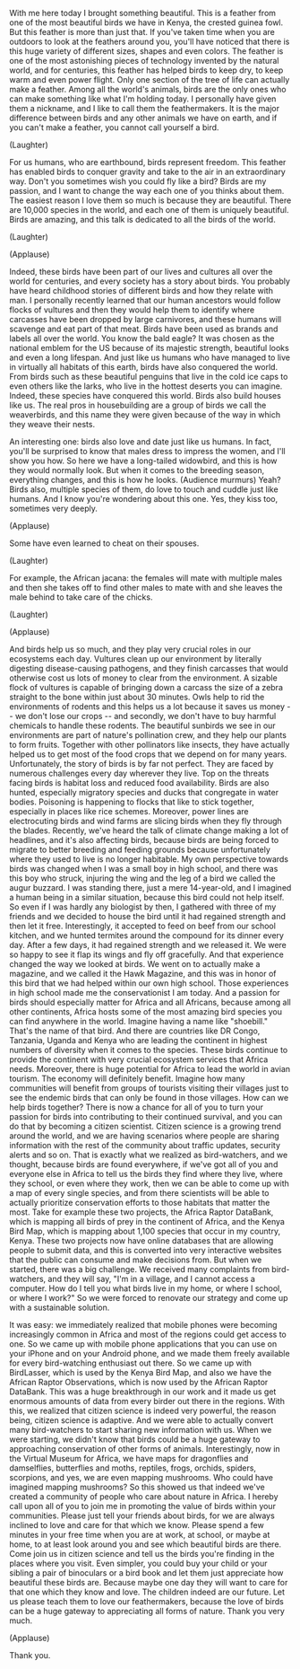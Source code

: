 
With me here today
I brought something beautiful.
This is a feather from one of the most
beautiful birds we have in Kenya,
the crested guinea fowl.
But this feather is more than just that.
If you&#39;ve taken time when you are outdoors
to look at the feathers around you,
you&#39;ll have noticed
that there is this huge variety
of different sizes,
shapes and even colors.
The feather is one of the most
astonishing pieces of technology
invented by the natural world,
and for centuries, this feather
has helped birds to keep dry,
to keep warm and even power flight.
Only one section of the tree of life
can actually make a feather.
Among all the world&#39;s animals,
birds are the only ones
who can make something
like what I&#39;m holding today.
I personally have given them a nickname,
and I like to call them the feathermakers.
It is the major difference between birds
and any other animals we have on earth,
and if you can&#39;t make a feather,
you cannot call yourself a bird.

(Laughter)

For us humans, who are earthbound,
birds represent freedom.
This feather has enabled birds
to conquer gravity
and take to the air
in an extraordinary way.
Don&#39;t you sometimes wish
you could fly like a bird?
Birds are my passion,
and I want to change the way
each one of you thinks about them.
The easiest reason I love them so much
is because they are beautiful.
There are 10,000 species in the world,
and each one of them
is uniquely beautiful.
Birds are amazing,
and this talk is dedicated
to all the birds of the world.

(Laughter)


(Applause)

Indeed, these birds have been
part of our lives and cultures
all over the world for centuries,
and every society has a story about birds.
You probably have heard
childhood stories of different birds
and how they relate with man.
I personally recently learned
that our human ancestors
would follow flocks of vultures
and then they would help them
to identify where carcasses
have been dropped by large carnivores,
and these humans will scavenge
and eat part of that meat.
Birds have been used as brands
and labels all over the world.
You know the bald eagle?
It was chosen as the national
emblem for the US
because of its majestic strength,
beautiful looks
and even a long lifespan.
And just like us humans
who have managed to live
in virtually all habitats of this earth,
birds have also conquered the world.
From birds such as
these beautiful penguins
that live in the cold ice caps
to even others like the larks,
who live in the hottest deserts
you can imagine.
Indeed, these species
have conquered this world.
Birds also build houses like us.
The real pros in housebuilding
are a group of birds
we call the weaverbirds,
and this name they were given
because of the way
in which they weave their nests.

An interesting one:
birds also love and date
just like us humans.
In fact, you&#39;ll be surprised to know
that males dress to impress the women,
and I&#39;ll show you how.
So here we have a long-tailed widowbird,
and this is how they would normally look.
But when it comes to the breeding season,
everything changes,
and this is how he looks.
(Audience murmurs)
Yeah?
Birds also, multiple species of them,
do love to touch and cuddle
just like humans.
And I know you&#39;re
wondering about this one.
Yes, they kiss too,
sometimes very deeply.

(Applause)

Some have even learned
to cheat on their spouses.

(Laughter)


For example, the African jacana:
the females will mate with multiple males
and then she takes off
to find other males to mate with
and she leaves the male behind
to take care of the chicks.

(Laughter)


(Applause)

And birds help us so much,
and they play very crucial roles
in our ecosystems each day.
Vultures clean up our environment
by literally digesting
disease-causing pathogens,
and they finish carcasses
that would otherwise cost us lots of money
to clear from the environment.
A sizable flock of vultures
is capable of bringing down a carcass
the size of a zebra straight to the bone
within just about 30 minutes.
Owls help to rid
the environments of rodents
and this helps us a lot
because it saves us money --
we don&#39;t lose our crops --
and secondly, we don&#39;t have
to buy harmful chemicals
to handle these rodents.
The beautiful sunbirds
we see in our environments
are part of nature&#39;s pollination crew,
and they help our plants to form fruits.
Together with other
pollinators like insects,
they have actually helped us
to get most of the food crops
that we depend on for many years.
Unfortunately, the story of birds
is by far not perfect.
They are faced by numerous challenges
every day wherever they live.
Top on the threats facing birds
is habitat loss
and reduced food availability.
Birds are also hunted,
especially migratory species
and ducks that congregate in water bodies.
Poisoning is happening
to flocks that like to stick together,
especially in places like rice schemes.
Moreover, power lines
are electrocuting birds
and wind farms are slicing birds
when they fly through the blades.
Recently, we&#39;ve heard the talk
of climate change
making a lot of headlines,
and it&#39;s also affecting birds,
because birds are being forced to migrate
to better breeding and feeding grounds
because unfortunately
where they used to live
is no longer habitable.
My own perspective
towards birds was changed
when I was a small boy in high school,
and there was this boy who struck,
injuring the wing and the leg
of a bird we called the augur buzzard.
I was standing there,
just a mere 14-year-old,
and I imagined a human being
in a similar situation,
because this bird could not help itself.
So even if I was hardly
any biologist by then,
I gathered with three of my friends
and we decided to house the bird
until it had regained strength
and then let it free.
Interestingly, it accepted
to feed on beef from our school kitchen,
and we hunted termites around the compound
for its dinner every day.
After a few days, it had regained strength
and we released it.
We were so happy to see it flap its wings
and fly off gracefully.
And that experience
changed the way we looked at birds.
We went on to actually make a magazine,
and we called it the Hawk Magazine,
and this was in honor of this bird
that we had helped
within our own high school.
Those experiences in high school
made me the conservationist I am today.
And a passion for birds
should especially matter for Africa
and all Africans,
because among all other continents,
Africa hosts some
of the most amazing bird species
you can find anywhere in the world.
Imagine having a name like &quot;shoebill.&quot;
That&#39;s the name of that bird.
And there are countries like DR Congo,
Tanzania, Uganda and Kenya
who are leading the continent
in highest numbers of diversity
when it comes to the species.
These birds continue
to provide the continent
with very crucial ecosystem
services that Africa needs.
Moreover, there is huge potential
for Africa to lead the world
in avian tourism.
The economy will definitely benefit.
Imagine how many communities
will benefit from groups of tourists
visiting their villages
just to see the endemic birds
that can only be found in those villages.
How can we help birds together?
There is now a chance for all of you
to turn your passion for birds
into contributing
to their continued survival,
and you can do that
by becoming a citizen scientist.
Citizen science is a growing trend
around the world,
and we are having scenarios
where people are sharing information
with the rest of the community
about traffic updates,
security alerts and so on.
That is exactly what
we realized as bird-watchers,
and we thought, because birds
are found everywhere,
if we&#39;ve got all of you
and everyone else in Africa
to tell us the birds
they find where they live,
where they school,
or even where they work,
then we can be able to come up
with a map of every single species,
and from there scientists will be able
to actually prioritize
conservation efforts
to those habitats that matter the most.
Take for example these two projects,
the Africa Raptor DataBank,
which is mapping all birds of prey
in the continent of Africa,
and the Kenya Bird Map,
which is mapping about 1,100 species
that occur in my country, Kenya.
These two projects
now have online databases
that are allowing people to submit data,
and this is converted
into very interactive websites
that the public can consume
and make decisions from.
But when we started,
there was a big challenge.
We received many complaints
from bird-watchers,
and they will say,
&quot;I&#39;m in a village,
and I cannot access a computer.
How do I tell you
what birds live in my home,
or where I school, or where I work?&quot;
So we were forced to renovate our strategy
and come up with a sustainable solution.

It was easy:
we immediately realized that mobile phones
were becoming increasingly
common in Africa
and most of the regions
could get access to one.
So we came up with
mobile phone applications
that you can use on your iPhone
and on your Android phone,
and we made them freely available
for every bird-watching
enthusiast out there.
So we came up with BirdLasser,
which is used by the Kenya Bird Map,
and also we have
the African Raptor Observations,
which is now used
by the African Raptor DataBank.
This was a huge breakthrough in our work
and it made us get
enormous amounts of data
from every birder
out there in the regions.
With this, we realized
that citizen science
is indeed very powerful,
the reason being,
citizen science is adaptive.
And we were able to actually
convert many bird-watchers
to start sharing new information with us.
When we were starting,
we didn&#39;t know that birds
could be a huge gateway
to approaching conservation
of other forms of animals.
Interestingly, now
in the Virtual Museum for Africa,
we have maps for dragonflies
and damselflies,
butterflies and moths,
reptiles, frogs, orchids, spiders,
scorpions, and yes,
we are even mapping mushrooms.
Who could have imagined mapping mushrooms?
So this showed us that indeed
we&#39;ve created a community of people
who care about nature in Africa.
I hereby call upon all of you
to join me in promoting the value of birds
within your communities.
Please just tell your friends about birds,
for we are always inclined
to love and care for that which we know.
Please spend a few minutes
in your free time
when you are at work,
at school, or maybe at home,
to at least look around you
and see which beautiful birds are there.
Come join us in citizen science
and tell us the birds you&#39;re finding
in the places where you visit.
Even simpler,
you could buy your child or your sibling
a pair of binoculars
or a bird book
and let them just appreciate
how beautiful these birds are.
Because maybe one day
they will want to care
for that one which they know and love.
The children indeed are our future.
Let us please teach them
to love our feathermakers,
because the love of birds
can be a huge gateway
to appreciating all forms of nature.
Thank you very much.

(Applause)

Thank you.
